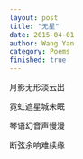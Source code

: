 ```yaml
---
layout: post
title: "无星"
date: 2015-04-01
author: Wang Yan
category: Poems
finished: true
---
```


月影无形淡云出

霓虹遮星城未眠

琴语幻音声慢漫

断弦余响难续缘